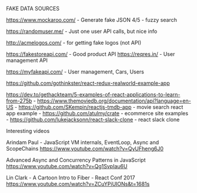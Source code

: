 <!-- markdownlint-disable -->

FAKE DATA SOURCES

https://www.mockaroo.com/ - Generate fake JSON 4/5 - fuzzy search

https://randomuser.me/ - Just one user API calls, but nice info

http://acmelogos.com/ - for getting fake logos (not API)

https://fakestoreapi.com/ - Good product API
https://reqres.in/ - User management API

https://myfakeapi.com/ - User management, Cars, Users


https://github.com/gothinkster/react-redux-realworld-example-app

https://dev.to/gethackteam/5-examples-of-react-applications-to-learn-from-275b
    - https://www.themoviedb.org/documentation/api?language=en-US
    - https://github.com/SKempin/reactjs-tmdb-app - movie search react app example
    - https://github.com/atulmy/crate - ecommerce site examples
    - https://github.com/lukejacksonn/react-slack-clone - react slack clone
    

Interesting videos

Arindam Paul - JavaScript VM internals, EventLoop, Async and ScopeChains
https://www.youtube.com/watch?v=QyUFheng6J0

Advanced Async and Concurrency Patterns in JavaScript
https://www.youtube.com/watch?v=Qg1SvpIau6U

Lin Clark - A Cartoon Intro to Fiber - React Conf 2017
https://www.youtube.com/watch?v=ZCuYPiUIONs&t=1681s